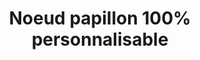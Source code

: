 ---
image: /img/products/produit24-1.jpg
images:
 - /img/products/produit24-1.jpg
 - /img/products/produit24-2.jpg
 - /img/products/produit24-3.jpg
id: 24-noeud-papillon
title: "Noeud papillon 100% personnalisable"
type: produits
---